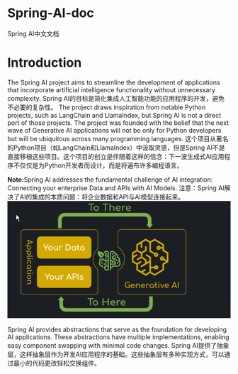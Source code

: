# Spring-AI-doc
Spring AI中文文档

# Introduction
The Spring AI project aims to streamline the development of applications that incorporate artificial intelligence functionality without unnecessary complexity.
Spring AI的目标是简化集成人工智能功能的应用程序的开发，避免不必要的复杂性。
The project draws inspiration from notable Python projects, such as LangChain and LlamaIndex, but Spring AI is not a direct port of those projects. The project was founded with the belief that the next wave of Generative AI applications will not be only for Python developers but will be ubiquitous across many programming languages.
这个项目从著名的Python项目（如LangChain和LlamaIndex）中汲取灵感，但是Spring AI不是直接移植这些项目。这个项目的创立是伴随着这样的信念：下一波生成式AI应用程序不仅仅是为Python开发者而设计，而是将遍布许多编程语言。

<b>Note:</b>Spring AI addresses the fundamental challenge of AI integration: Connecting your enterprise Data and APIs with AI Models.
注意：Spring AI解决了AI的集成的本质问题：将企业数据和API与AI模型连接起来。
![Spring AI](./images/Spring%20AI%20struct.png)

Spring AI provides abstractions that serve as the foundation for developing AI applications. These abstractions have multiple implementations, enabling easy component swapping with minimal code changes.
Spring AI提供了抽象层，这样抽象层作为开发AI应用程序的基础。这些抽象层有多种实现方式，可以通过最小的代码更改轻松交换组件。
